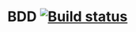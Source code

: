 # BDD  [![Build status](https://ci.appveyor.com/api/projects/status/ppon259c4oa2qtb8?svg=true)](https://ci.appveyor.com/project/skiden147/bdd)
